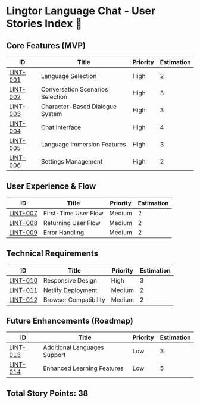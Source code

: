 # Lingtor Language Chat - User Stories Index 📑

## Core Features (MVP)

| ID | Title | Priority | Estimation |
|----|-------|----------|------------|
| [LINT-001](./LINT-001-language-selection.md) | Language Selection | High | 2 |
| [LINT-002](./LINT-002-conversation-scenarios.md) | Conversation Scenarios Selection | High | 3 |
| [LINT-003](./LINT-003-character-dialogues.md) | Character-Based Dialogue System | High | 3 |
| [LINT-004](./LINT-004-chat-interface.md) | Chat Interface | High | 4 |
| [LINT-005](./LINT-005-language-immersion.md) | Language Immersion Features | High | 3 |
| [LINT-006](./LINT-006-settings-management.md) | Settings Management | High | 2 |

## User Experience & Flow

| ID | Title | Priority | Estimation |
|----|-------|----------|------------|
| [LINT-007](./LINT-007-first-time-user-flow.md) | First-Time User Flow | Medium | 2 |
| [LINT-008](./LINT-008-returning-user-flow.md) | Returning User Flow | Medium | 2 |
| [LINT-009](./LINT-009-error-handling.md) | Error Handling | Medium | 2 |

## Technical Requirements

| ID | Title | Priority | Estimation |
|----|-------|----------|------------|
| [LINT-010](./LINT-010-responsive-design.md) | Responsive Design | High | 3 |
| [LINT-011](./LINT-011-netlify-deployment.md) | Netlify Deployment | Medium | 2 |
| [LINT-012](./LINT-012-browser-compatibility.md) | Browser Compatibility | Medium | 2 |

## Future Enhancements (Roadmap)

| ID | Title | Priority | Estimation |
|----|-------|----------|------------|
| [LINT-013](./LINT-013-additional-languages.md) | Additional Languages Support | Low | 3 |
| [LINT-014](./LINT-014-enhanced-learning.md) | Enhanced Learning Features | Low | 5 |

## Total Story Points: 38
